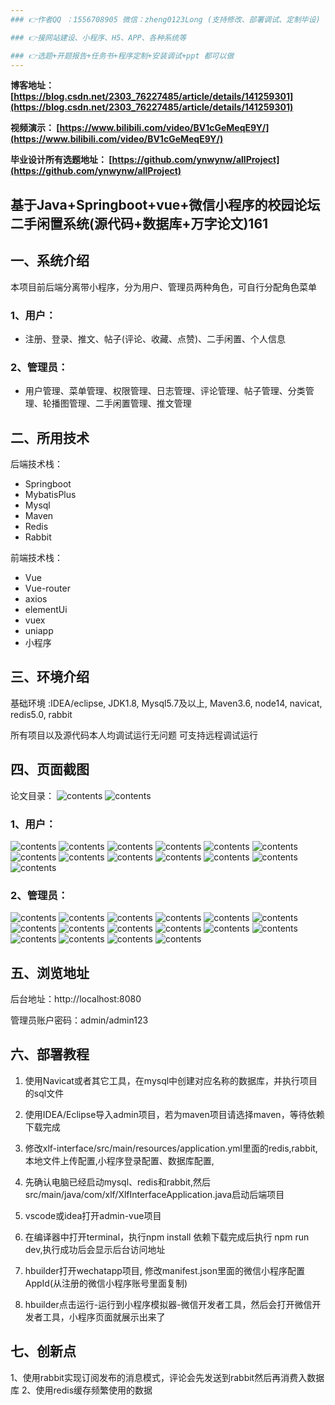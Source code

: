 ```yaml
---
### 👉作者QQ ：1556708905 微信：zheng0123Long (支持修改、部署调试、定制毕设)

### 👉接网站建设、小程序、H5、APP、各种系统等

### 👉选题+开题报告+任务书+程序定制+安装调试+ppt 都可以做
---
```


**博客地址：
[https://blog.csdn.net/2303_76227485/article/details/141259301](https://blog.csdn.net/2303_76227485/article/details/141259301)**

**视频演示：
[https://www.bilibili.com/video/BV1cGeMeqE9Y/](https://www.bilibili.com/video/BV1cGeMeqE9Y/)**

**毕业设计所有选题地址：
[https://github.com/ynwynw/allProject](https://github.com/ynwynw/allProject)**

## 基于Java+Springboot+vue+微信小程序的校园论坛二手闲置系统(源代码+数据库+万字论文)161

## 一、系统介绍
本项目前后端分离带小程序，分为用户、管理员两种角色，可自行分配角色菜单
### 1、用户：
- 注册、登录、推文、帖子(评论、收藏、点赞)、二手闲置、个人信息

### 2、管理员：
- 用户管理、菜单管理、权限管理、日志管理、评论管理、帖子管理、分类管理、轮播图管理、二手闲置管理、推文管理

## 二、所用技术

后端技术栈：

- Springboot
- MybatisPlus
- Mysql
- Maven
- Redis
- Rabbit

前端技术栈：
 
- Vue
- Vue-router
- axios
- elementUi
- vuex
- uniapp
- 小程序

## 三、环境介绍

基础环境 :IDEA/eclipse, JDK1.8, Mysql5.7及以上, Maven3.6, node14, navicat, redis5.0, rabbit

所有项目以及源代码本人均调试运行无问题 可支持远程调试运行

## 四、页面截图
论文目录：
![contents](./picture/picture0.png)
![contents](./picture/picture00.png)
### 1、用户：
![contents](./picture/picture1.png)
![contents](./picture/picture2.png)
![contents](./picture/picture3.png)
![contents](./picture/picture4.png)
![contents](./picture/picture5.png)
![contents](./picture/picture6.png)
![contents](./picture/picture7.png)
![contents](./picture/picture8.png)
![contents](./picture/picture9.png)
![contents](./picture/picture10.png)
![contents](./picture/picture11.png)
![contents](./picture/picture12.png)
![contents](./picture/picture13.png)
### 2、管理员：
![contents](./picture/picture14.png)
![contents](./picture/picture15.png)
![contents](./picture/picture16.png)
![contents](./picture/picture17.png)
![contents](./picture/picture18.png)
![contents](./picture/picture19.png)
![contents](./picture/picture20.png)
![contents](./picture/picture21.png)
![contents](./picture/picture22.png)
![contents](./picture/picture23.png)
![contents](./picture/picture24.png)
![contents](./picture/picture25.png)
![contents](./picture/picture26.png)
![contents](./picture/picture27.png)
![contents](./picture/picture28.png)
![contents](./picture/picture29.png)

## 五、浏览地址

后台地址：http://localhost:8080

管理员账户密码：admin/admin123

## 六、部署教程
1. 使用Navicat或者其它工具，在mysql中创建对应名称的数据库，并执行项目的sql文件

2. 使用IDEA/Eclipse导入admin项目，若为maven项目请选择maven，等待依赖下载完成

3. 修改xlf-interface/src/main/resources/application.yml里面的redis,rabbit,本地文件上传配置,小程序登录配置、数据库配置,

4. 先确认电脑已经启动mysql、redis和rabbit,然后src/main/java/com/xlf/XlfInterfaceApplication.java启动后端项目

5. vscode或idea打开admin-vue项目

6. 在编译器中打开terminal，执行npm install 依赖下载完成后执行 npm run dev,执行成功后会显示后台访问地址

7. hbuilder打开wechatapp项目, 修改manifest.json里面的微信小程序配置AppId(从注册的微信小程序账号里面复制)

8. hbuilder点击运行-运行到小程序模拟器-微信开发者工具，然后会打开微信开发者工具，小程序页面就展示出来了

## 七、创新点
1、使用rabbit实现订阅发布的消息模式，评论会先发送到rabbit然后再消费入数据库
2、使用redis缓存频繁使用的数据


